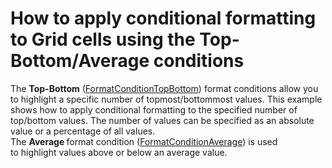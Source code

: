 # How to apply conditional formatting to Grid cells using the Top-Bottom/Average conditions


<p>The <strong>Top-Bottom</strong> (<a href="https://documentation.devexpress.com/#Dashboard/clsDevExpressDashboardCommonFormatConditionTopBottomtopic">FormatConditionTopBottom</a>) format conditions allow you to highlight a specific number of topmost/bottommost values. This example shows how to apply conditional formatting to the specified number of top/bottom values. The number of values can be specified as an absolute value or a percentage of all values.<br />The <strong>Average </strong>format condition (<a href="https://documentation.devexpress.com/#Dashboard/clsDevExpressDashboardCommonFormatConditionAveragetopic">FormatConditionAverage</a>) is used to highlight values above or below an average value.</p>

<br/>


